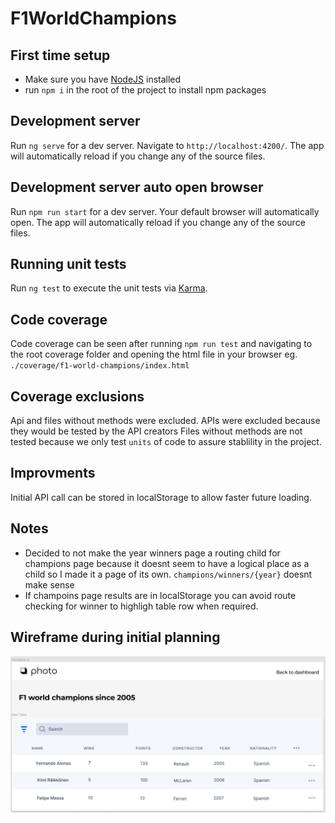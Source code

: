 # F1WorldChampions

## First time setup

- Make sure you have [NodeJS](https://nodejs.org/en/download/) installed
- run `npm i` in the root of the project to install npm packages

## Development server

Run `ng serve` for a dev server. Navigate to `http://localhost:4200/`. The app will automatically reload if you change any of the source files.

## Development server auto open browser

Run `npm run start` for a dev server. Your default browser will automatically open. The app will automatically reload if you change any of the source files.

## Running unit tests

Run `ng test` to execute the unit tests via [Karma](https://karma-runner.github.io).

## Code coverage

Code coverage can be seen after running `npm run test` and navigating to the root coverage folder and opening the html file in your browser
eg. `./coverage/f1-world-champions/index.html`

## Coverage exclusions

Api and files without methods were excluded.
APIs were excluded because they would be tested by the API creators
Files without methods are not tested because we only test `units` of code to assure stablility in the project.

## Improvments

Initial API call can be stored in localStorage to allow faster future loading.

## Notes

- Decided to not make the year winners page a routing child for champions page because it doesnt seem to have a logical place as a child so I made it a page of its own. `champions/winners/{year}` doesnt make sense
- If champoins page results are in localStorage you can avoid route checking for winner to highligh table row when required.

## Wireframe during initial planning

![Inital wireframe for a starting point](/src/assets/wireframe.JPG)
